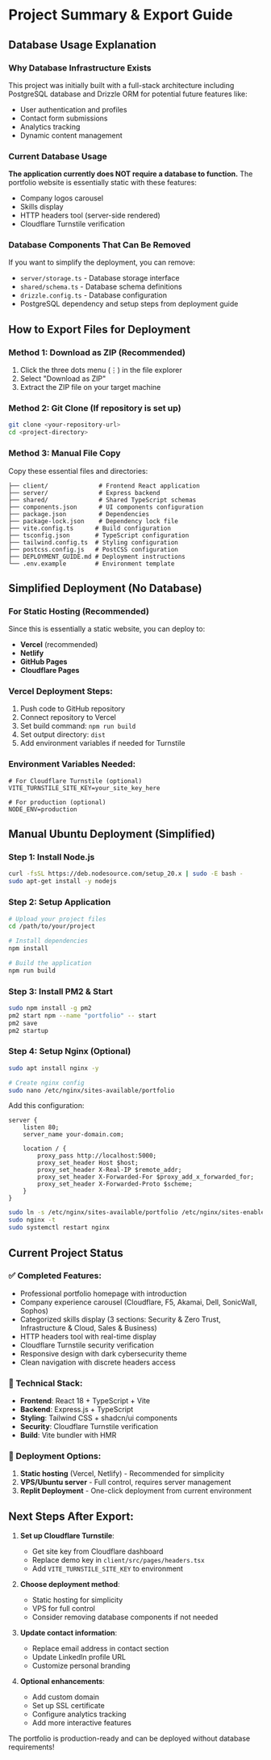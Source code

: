 # Project Summary & Export Guide

## Database Usage Explanation

### Why Database Infrastructure Exists
This project was initially built with a full-stack architecture including PostgreSQL database and Drizzle ORM for potential future features like:
- User authentication and profiles
- Contact form submissions
- Analytics tracking
- Dynamic content management

### Current Database Usage
**The application currently does NOT require a database to function.** The portfolio website is essentially static with these features:
- Company logos carousel
- Skills display
- HTTP headers tool (server-side rendered)
- Cloudflare Turnstile verification

### Database Components That Can Be Removed
If you want to simplify the deployment, you can remove:
- `server/storage.ts` - Database storage interface
- `shared/schema.ts` - Database schema definitions
- `drizzle.config.ts` - Database configuration
- PostgreSQL dependency and setup steps from deployment guide

## How to Export Files for Deployment

### Method 1: Download as ZIP (Recommended)
1. Click the three dots menu (⋮) in the file explorer
2. Select "Download as ZIP"
3. Extract the ZIP file on your target machine

### Method 2: Git Clone (If repository is set up)
```bash
git clone <your-repository-url>
cd <project-directory>
```

### Method 3: Manual File Copy
Copy these essential files and directories:
```
├── client/              # Frontend React application
├── server/              # Express backend
├── shared/              # Shared TypeScript schemas
├── components.json      # UI components configuration
├── package.json         # Dependencies
├── package-lock.json    # Dependency lock file
├── vite.config.ts      # Build configuration
├── tsconfig.json       # TypeScript configuration
├── tailwind.config.ts  # Styling configuration
├── postcss.config.js   # PostCSS configuration
├── DEPLOYMENT_GUIDE.md # Deployment instructions
└── .env.example        # Environment template
```

## Simplified Deployment (No Database)

### For Static Hosting (Recommended)
Since this is essentially a static website, you can deploy to:
- **Vercel** (recommended)
- **Netlify**
- **GitHub Pages**
- **Cloudflare Pages**

### Vercel Deployment Steps:
1. Push code to GitHub repository
2. Connect repository to Vercel
3. Set build command: `npm run build`
4. Set output directory: `dist`
5. Add environment variables if needed for Turnstile

### Environment Variables Needed:
```env
# For Cloudflare Turnstile (optional)
VITE_TURNSTILE_SITE_KEY=your_site_key_here

# For production (optional)
NODE_ENV=production
```

## Manual Ubuntu Deployment (Simplified)

### Step 1: Install Node.js
```bash
curl -fsSL https://deb.nodesource.com/setup_20.x | sudo -E bash -
sudo apt-get install -y nodejs
```

### Step 2: Setup Application
```bash
# Upload your project files
cd /path/to/your/project

# Install dependencies
npm install

# Build the application
npm run build
```

### Step 3: Install PM2 & Start
```bash
sudo npm install -g pm2
pm2 start npm --name "portfolio" -- start
pm2 save
pm2 startup
```

### Step 4: Setup Nginx (Optional)
```bash
sudo apt install nginx -y

# Create nginx config
sudo nano /etc/nginx/sites-available/portfolio
```

Add this configuration:
```nginx
server {
    listen 80;
    server_name your-domain.com;
    
    location / {
        proxy_pass http://localhost:5000;
        proxy_set_header Host $host;
        proxy_set_header X-Real-IP $remote_addr;
        proxy_set_header X-Forwarded-For $proxy_add_x_forwarded_for;
        proxy_set_header X-Forwarded-Proto $scheme;
    }
}
```

```bash
sudo ln -s /etc/nginx/sites-available/portfolio /etc/nginx/sites-enabled/
sudo nginx -t
sudo systemctl restart nginx
```

## Current Project Status

### ✅ Completed Features:
- Professional portfolio homepage with introduction
- Company experience carousel (Cloudflare, F5, Akamai, Dell, SonicWall, Sophos)
- Categorized skills display (3 sections: Security & Zero Trust, Infrastructure & Cloud, Sales & Business)
- HTTP headers tool with real-time display
- Cloudflare Turnstile security verification
- Responsive design with dark cybersecurity theme
- Clean navigation with discrete headers access

### 🔧 Technical Stack:
- **Frontend**: React 18 + TypeScript + Vite
- **Backend**: Express.js + TypeScript  
- **Styling**: Tailwind CSS + shadcn/ui components
- **Security**: Cloudflare Turnstile verification
- **Build**: Vite bundler with HMR

### 🚀 Deployment Options:
1. **Static hosting** (Vercel, Netlify) - Recommended for simplicity
2. **VPS/Ubuntu server** - Full control, requires server management
3. **Replit Deployment** - One-click deployment from current environment

## Next Steps After Export:

1. **Set up Cloudflare Turnstile**:
   - Get site key from Cloudflare dashboard
   - Replace demo key in `client/src/pages/headers.tsx`
   - Add `VITE_TURNSTILE_SITE_KEY` to environment

2. **Choose deployment method**:
   - Static hosting for simplicity
   - VPS for full control
   - Consider removing database components if not needed

3. **Update contact information**:
   - Replace email address in contact section
   - Update LinkedIn profile URL
   - Customize personal branding

4. **Optional enhancements**:
   - Add custom domain
   - Set up SSL certificate
   - Configure analytics tracking
   - Add more interactive features

The portfolio is production-ready and can be deployed without database requirements!